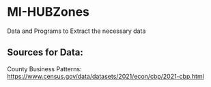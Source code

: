 # MI-HUBZones
Data and Programs to Extract the necessary data

## Sources for Data:

County Business Patterns:
https://www.census.gov/data/datasets/2021/econ/cbp/2021-cbp.html
